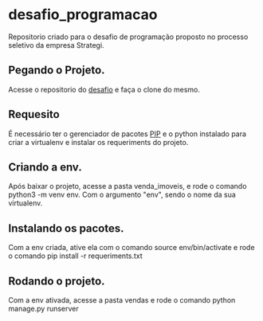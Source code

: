 # desafio_programacao

Repositorio criado para o desafio de programação proposto no processo seletivo da empresa Strategi.

## Pegando o Projeto.
Acesse o repositorio do [desafio](https://github.com/AlanJaeger/desafio_programacao) e faça o clone do mesmo.

## Requesito
É necessário ter o gerenciador de pacotes [PIP](https://pip.pypa.io/en/stable/) e o python instalado para criar a virtualenv e instalar os requeriments do projeto.

## Criando a env.
Após baixar o projeto, acesse a pasta venda_imoveis, e rode o comando python3 -m venv env. Com o argumento "env", sendo o nome da sua virtualenv.

## Instalando os pacotes.
Com a env criada, ative ela com o comando source env/bin/activate e rode o comando pip install -r requeriments.txt

## Rodando o projeto.
Com a env ativada, acesse a pasta vendas e rode o comando python manage.py runserver
